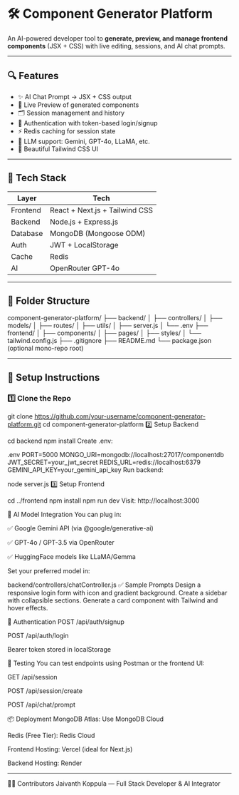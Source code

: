 # 🛠️ Component Generator Platform

An AI-powered developer tool to **generate, preview, and manage frontend components** (JSX + CSS) with live editing, sessions, and AI chat prompts.

---

## 🔍 Features

- ✨ AI Chat Prompt → JSX + CSS output
- 🎨 Live Preview of generated components
- 🗂️ Session management and history
- 🔐 Authentication with token-based login/signup
- ⚡ Redis caching for session state
- 🧠 LLM support: Gemini, GPT-4o, LLaMA, etc.
- 🌈 Beautiful Tailwind CSS UI

---

## 🧱 Tech Stack

| Layer     | Tech                                |
|-----------|-------------------------------------|
| Frontend  | React + Next.js + Tailwind CSS      |
| Backend   | Node.js + Express.js                |
| Database  | MongoDB (Mongoose ODM)              |
| Auth      | JWT + LocalStorage                  |
| Cache     | Redis                               |
| AI        | OpenRouter GPT-4o                   |

---

## 📁 Folder Structure

component-generator-platform/
├── backend/
│ ├── controllers/
│ ├── models/
│ ├── routes/
│ ├── utils/
│ ├── server.js
│ └── .env
├── frontend/
│ ├── components/
│ ├── pages/
│ ├── styles/
│ └── tailwind.config.js
├── .gitignore
├── README.md
└── package.json (optional mono-repo root)



---

## 🚀 Setup Instructions

### 1️⃣ Clone the Repo


git clone https://github.com/your-username/component-generator-platform.git
cd component-generator-platform
2️⃣ Setup Backend

cd backend
npm install
Create .env:

.env
PORT=5000
MONGO_URI=mongodb://localhost:27017/componentdb
JWT_SECRET=your_jwt_secret
REDIS_URL=redis://localhost:6379
GEMINI_API_KEY=your_gemini_api_key
Run backend:

node server.js
3️⃣ Setup Frontend

cd ../frontend
npm install
npm run dev
Visit: http://localhost:3000

🧠 AI Model Integration
You can plug in:

✅ Google Gemini API (via @google/generative-ai)

✅ GPT-4o / GPT-3.5 via OpenRouter

✅ HuggingFace models like LLaMA/Gemma

Set your preferred model in:

backend/controllers/chatController.js
✅ Sample Prompts
Design a responsive login form with icon and gradient background.
Create a sidebar with collapsible sections.
Generate a card component with Tailwind and hover effects.

🔐 Authentication
POST /api/auth/signup

POST /api/auth/login

Bearer token stored in localStorage

🧪 Testing
You can test endpoints using Postman or the frontend UI:

GET /api/session

POST /api/session/create

POST /api/chat/prompt

📦 Deployment
MongoDB Atlas:
Use MongoDB Cloud

Redis (Free Tier):
Redis Cloud

Frontend Hosting:
Vercel (ideal for Next.js)

Backend Hosting:
Render

---

🙋‍♂️ Contributors
Jaivanth Koppula — Full Stack Developer & AI Integrator